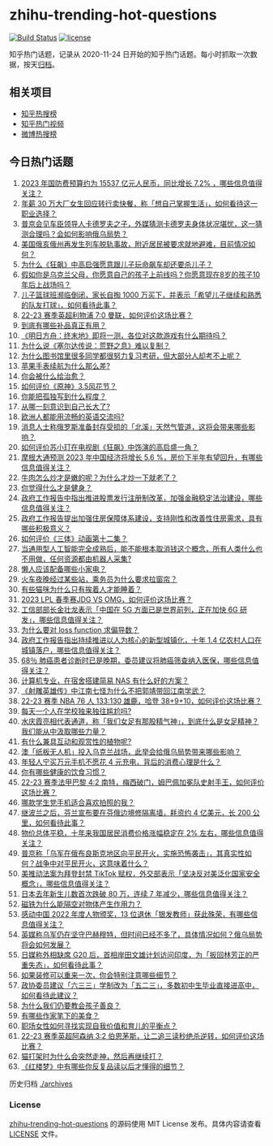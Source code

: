 # zhihu-trending-hot-questions

[![Build Status](https://github.com/justjavac/zhihu-trending-hot-questions/workflows/ci/badge.svg?branch=master)](https://github.com/justjavac/zhihu-trending-hot-questions/actions)
[![license](https://img.shields.io/github/license/justjavac/zhihu-trending-hot-questions)](https://github.com/justjavac/zhihu-trending-hot-questions/blob/master/LICENSE)

知乎热门话题，记录从 2020-11-24
日开始的知乎热门话题。每小时抓取一次数据，按天[归档](./archives)。

## 相关项目

- [知乎热搜榜](https://github.com/justjavac/zhihu-trending-top-search)
- [知乎热门视频](https://github.com/justjavac/zhihu-trending-hot-video)
- [微博热搜榜](https://github.com/justjavac/weibo-trending-hot-search)

## 今日热门话题

<!-- BEGIN -->
<!-- 最后更新时间 Mon Mar 06 2023 05:02:19 GMT+0800 (China Standard Time) -->

1. [2023 年国防费预算约为 15537 亿元人民币，同比增长 7.2% ，哪些信息值得关注？](https://www.zhihu.com/question/587693449)
1. [年薪 30 万大厂女生回应转行卖快餐，称「想自己掌握生活」，如何看待这一职业选择？](https://www.zhihu.com/question/586908117)
1. [普京会见车臣领导人卡德罗夫之子，外媒猜测卡德罗夫身体状况堪忧，这一猜测合理吗？会如何影响俄乌局势？](https://www.zhihu.com/question/587715453)
1. [美国俄亥俄州再发生列车脱轨事故，附近居民被要求就地避难，目前情况如何？](https://www.zhihu.com/question/587703325)
1. [为什么《狂飙》中高启强愿意跟儿子玩命飙车却还要杀儿子？](https://www.zhihu.com/question/581767955)
1. [假如你是乌克兰父母，你愿意自己的孩子上前线吗？你愿意现在8岁的孩子10年后上战场吗？](https://www.zhihu.com/question/583892583)
1. [儿子篮球班濒临倒闭，家长自掏 1000 万买下，并表示「希望儿子继续和熟悉的队友打球」，如何看待此事？](https://www.zhihu.com/question/587110792)
1. [22-23 赛季英超利物浦 7:0 曼联，如何评价这场比赛？](https://www.zhihu.com/question/587776542)
1. [到底有哪些补品真正有用？](https://www.zhihu.com/question/367477647)
1. [《明日方舟：终末地》即将一测，各位对这款游戏有什么期待吗？](https://www.zhihu.com/question/587733303)
1. [为什么说《塞尔达传说：荒野之息》难以复制？](https://www.zhihu.com/question/586628150)
1. [为什么图书馆里很多同学都很努力复习考研，但大部分人却考不上呢？](https://www.zhihu.com/question/430364218)
1. [苹果手表续航为什么那么差?](https://www.zhihu.com/question/547876737)
1. [你会被什么给治愈？](https://www.zhihu.com/question/585765135)
1. [如何评价《原神》3.5风花节？](https://www.zhihu.com/question/587286784)
1. [你能把孤独写到什么程度？](https://www.zhihu.com/question/587336654)
1. [从哪一刻意识到自己长大了?](https://www.zhihu.com/question/582814576)
1. [欧洲人都能用流畅的英语交流吗?](https://www.zhihu.com/question/469584444)
1. [消息人士称俄罗斯准备封存受损的「北溪」天然气管道，这将会带来哪些影响？](https://www.zhihu.com/question/587678089)
1. [如何评价苏小玎在电视剧《狂飙》中饰演的高启盛一角？](https://www.zhihu.com/question/584241078)
1. [摩根大通预测 2023 年中国经济将增长 5.6 %，房价下半年有望回升，有哪些信息值得关注？](https://www.zhihu.com/question/586990626)
1. [牛肉怎么炒才是嫩的呢？为什么才炒一下就老了？](https://www.zhihu.com/question/50760728)
1. [你觉得什么才是健身？](https://www.zhihu.com/question/459517941)
1. [政府工作报告中指出推进股票发行注册制改革，加强金融稳定法治建设，哪些信息值得关注？](https://www.zhihu.com/question/587681477)
1. [政府工作报告提出加强住房保障体系建设，支持刚性和改善性住房需求，具有哪些积极意义？](https://www.zhihu.com/question/587685144)
1. [如何评价《三体》动画第十二集？](https://www.zhihu.com/question/587483843)
1. [当通用型人工智能完全成熟后，能不能根本取消钱这个概念，所有人类什么也不用做，任何资源都由机器人采集?](https://www.zhihu.com/question/587667324)
1. [懒人应该配备哪些小家电？](https://www.zhihu.com/question/541581547)
1. [火车夜晚经过某些站，乘务员为什么要求拉窗帘？](https://www.zhihu.com/question/566158526)
1. [有些猫咪为什么只有挨着人才能睡着？](https://www.zhihu.com/question/587047637)
1. [2023 LPL 春季赛JDG VS OMG，如何评价这场比赛？](https://www.zhihu.com/question/587719037)
1. [工信部部长金壮龙表示「中国在 5G 方面已是世界前列，正在加快 6G 研发」，哪些信息值得关注？](https://www.zhihu.com/question/587691577)
1. [为什么要对 loss function 求偏导数？](https://www.zhihu.com/question/587023515)
1. [政府工作报告指出持续推进以人为核心的新型城镇化，十年 1.4 亿农村人口在城镇落户，哪些信息值得关注？](https://www.zhihu.com/question/587681937)
1. [68％ 肺癌患者诊断时已是晚期，委员建议将肺癌筛查纳入医保，哪些信息值得关注？](https://www.zhihu.com/question/587716313)
1. [计算机专业，在宿舍搭建简易 NAS 有什么好的方案？](https://www.zhihu.com/question/587135555)
1. [《射雕英雄传》中江南七怪为什么不把郭靖带回江南学武？](https://www.zhihu.com/question/587253631)
1. [22-23 赛季 NBA 76 人 133:130 雄鹿，哈登 38+9+10，如何评价这场比赛？](https://www.zhihu.com/question/587678251)
1. [每天一个人在学校独来独往尴尬吗?](https://www.zhihu.com/question/586541009)
1. [水庆霞亮相代表通道，称「我们女足有那股精气神」，到底什么是女足精神？我们能从中汲取哪些力量？](https://www.zhihu.com/question/587692635)
1. [有什么兼具互动和观赏性的植物呢?](https://www.zhihu.com/question/587020250)
1. [澳「纸板无人机」投入乌克兰战场，此举会给俄乌局势带来哪些影响？](https://www.zhihu.com/question/587543422)
1. [年轻人宁买万元手机不愿花 4 元充电，背后的消费心理是什么？](https://www.zhihu.com/question/553849188)
1. [你有哪些健康的饮食习惯？](https://www.zhihu.com/question/447754776)
1. [22-23 赛季法甲巴黎 4:2 南特，梅西破门，姆巴佩加冕队史射手王，如何评价这场比赛？](https://www.zhihu.com/question/587645266)
1. [哪款学生党手机适合喜欢拍照的我？](https://www.zhihu.com/question/587096973)
1. [继波兰之后，芬兰宣布要在芬俄边境修隔离墙，耗资约 4 亿美元，长 200 公里，如何看待此事？](https://www.zhihu.com/question/586936750)
1. [物价总体平稳，十年来我国居民消费价格涨幅稳定在 2% 左右，哪些信息值得关注？](https://www.zhihu.com/question/587680308)
1. [普京称「乌军在俄布良斯克地区向平民开火，实施恐怖袭击」，其真实性如何？战争中对平民开火，这意味着什么？](https://www.zhihu.com/question/587192785)
1. [美推动法案为拜登封禁 TikTok 赋权，外交部表示「坚决反对美泛化国家安全概念」，哪些信息值得关注？](https://www.zhihu.com/question/587130052)
1. [日本去年新生儿数首次跌破 80 万，连续 7 年减少，哪些信息值得关注？](https://www.zhihu.com/question/586695816)
1. [磁铁为什么能隔空对物体产生作用力？](https://www.zhihu.com/question/584211295)
1. [感动中国 2022 年度人物颁奖，13 位退休「银发教师」获此殊荣，有哪些信息值得关注？](https://www.zhihu.com/question/587609879)
1. [英媒称乌军仍在坚守巴赫穆特，但时间已经不多了，具体情况如何？俄乌局势将会如何发展？](https://www.zhihu.com/question/587102665)
1. [日媒称外相缺席 G20 后，首相岸田文雄计划访问印度，为「扳回林芳正的严重失态」，如何看待此事？](https://www.zhihu.com/question/587618601)
1. [如果装修可以重来一次，你会特别注意哪些细节？](https://www.zhihu.com/question/585164275)
1. [政协委员建议「六三三」学制改为「五二三」，多数初中生毕业直接进高中，如何看待此建议？](https://www.zhihu.com/question/587726217)
1. [为什么我们仍要教会孩子善良？](https://www.zhihu.com/question/569430746)
1. [有哪些作家笔下的美食？](https://www.zhihu.com/question/312532145)
1. [职场女性如何寻找实现自我价值和育儿的平衡点？](https://www.zhihu.com/question/501093768)
1. [22-23 赛季英超阿森纳 3:2 伯恩茅斯，让二追三读秒绝杀逆转，如何评价这场比赛？](https://www.zhihu.com/question/587626933)
1. [猫打架时为什么会突然走神，然后再继续打？](https://www.zhihu.com/question/586490174)
1. [《红楼梦》中有哪些你反复品读以后才懂得的细节？](https://www.zhihu.com/question/358463915)

<!-- END -->

历史归档 [./archives](./archives)

### License

[zhihu-trending-hot-questions](https://github.com/justjavac/zhihu-trending-hot-questions)
的源码使用 MIT License 发布。具体内容请查看 [LICENSE](./LICENSE) 文件。
